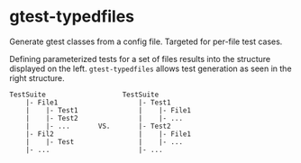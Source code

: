 # gtest-typedfiles

Generate gtest classes from a config file. Targeted for per-file test cases.

Defining parameterized tests for a set of files results into the structure displayed on the left.
`gtest-typedfiles` allows test generation as seen in the right structure.

```
TestSuite                   TestSuite
    |- File1                    |- Test1
    |    |- Test1               |    |- File1
    |    |- Test2               |    |- ...
    |    |- ...       VS.       |- Test2
    |- Fil2                     |    |- File1
    |    |- Test                |    |- ...
    |- ...                      |- ...

```